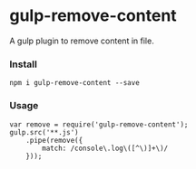 # gulp-remove-content
A gulp plugin to remove content in file.

### Install
```
npm i gulp-remove-content --save
```

### Usage
```
var remove = require('gulp-remove-content');
gulp.src('**.js')
	.pipe(remove({
		match: /console\.log\([^\)]+\)/
	}));
```
